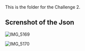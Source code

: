 This is the folder for the Challenge 2.

## Screnshot of the Json 

![IMG_5169](https://github.com/shubhjain51/Subhanshu-Jain-KPMG-Challenge/assets/93961647/45b7c6d5-5135-4cc0-8ac9-941407b663be)


![IMG_5170](https://github.com/shubhjain51/Subhanshu-Jain-KPMG-Challenge/assets/93961647/53f6d998-adf4-49a5-b258-a260fabd77f5)
